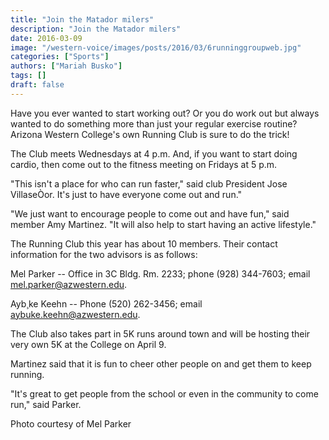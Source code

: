 ```yaml
---
title: "Join the Matador milers"
description: "Join the Matador milers"
date: 2016-03-09
image: "/western-voice/images/posts/2016/03/6runninggroupweb.jpg"
categories: ["Sports"]
authors: ["Mariah Busko"]
tags: []
draft: false
---
```

Have you ever wanted to start working out? Or you do work out but always wanted to do something more than just your regular exercise routine? Arizona Western College's own Running Club is sure to do the trick!

The Club meets Wednesdays at 4 p.m. And, if you want to start doing cardio, then come out to the fitness meeting on Fridays at 5 p.m.

"This isn't a place for who can run faster," said club President Jose VillaseÒor. It's just to have everyone come out and run."

"We just want to encourage people to come out and have fun," said member Amy Martinez. "It will also help to start having an active lifestyle."

The Running Club this year has about 10 members. Their contact information for the two advisors is as follows:

Mel Parker -- Office in 3C Bldg. Rm. 2233; phone (928) 344-7603; email mel.parker@azwestern.edu.

Ayb¸ke Keehn -- Phone (520) 262-3456; email aybuke.keehn@azwestern.edu.

The Club also takes part in 5K runs around town and will be hosting their very own 5K at the College on April 9.

Martinez said that it is fun to cheer other people on and get them to keep running.

"It's great to get people from the school or even in the community to come run," said Parker.

Photo courtesy of Mel Parker